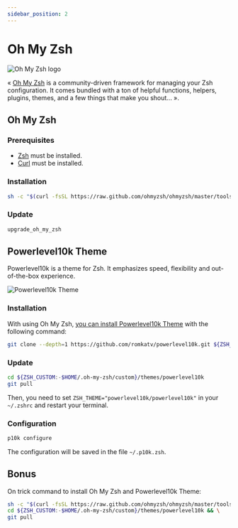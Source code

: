 ```yaml
---
sidebar_position: 2
---
```


# Oh My Zsh

![Oh My Zsh logo](https://ohmyz.sh/img/OMZLogo_BnW.png)

« [Oh My Zsh](https://ohmyz.sh/) is a community-driven framework for managing your Zsh configuration. It comes bundled with a ton of helpful functions, helpers, plugins, themes, and a few things that make you shout... ».

## Oh My Zsh

### Prerequisites

- [Zsh](https://www.zsh.org/) must be installed.
- [Curl](https://curl.se/) must be installed.

### Installation

```bash
sh -c "$(curl -fsSL https://raw.github.com/ohmyzsh/ohmyzsh/master/tools/install.sh)"
```

### Update

```bash
upgrade_oh_my_zsh
```

## Powerlevel10k Theme

Powerlevel10k is a theme for Zsh. It emphasizes speed, flexibility and out-of-the-box experience.

![Powerlevel10k Theme](https://raw.githubusercontent.com/romkatv/powerlevel10k-media/master/prompt-styles-high-contrast.png)

### Installation

With using Oh My Zsh, [you can install Powerlevel10k Theme](https://github.com/romkatv/powerlevel10k#oh-my-zsh) with the following command:

```bash
git clone --depth=1 https://github.com/romkatv/powerlevel10k.git ${ZSH_CUSTOM:-$HOME/.oh-my-zsh/custom}/themes/powerlevel10k
```

### Update

```bash
cd ${ZSH_CUSTOM:-$HOME/.oh-my-zsh/custom}/themes/powerlevel10k
git pull
```

Then, you need to set `ZSH_THEME="powerlevel10k/powerlevel10k"` in your `~/.zshrc` and restart your terminal.

### Configuration

```bash
p10k configure
```

The configuration will be saved in the file `~/.p10k.zsh`.

## Bonus

On trick command to install Oh My Zsh and Powerlevel10k Theme:

```bash
sh -c "$(curl -fsSL https://raw.github.com/ohmyzsh/ohmyzsh/master/tools/install.sh)" && \
cd ${ZSH_CUSTOM:-$HOME/.oh-my-zsh/custom}/themes/powerlevel10k && \
git pull
```
